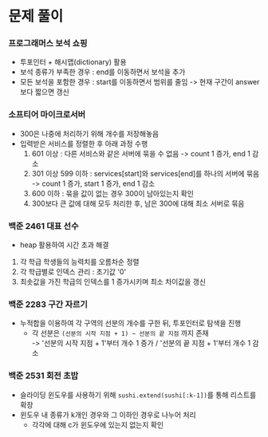 # 문제 풀이

### 프로그래머스 보석 쇼핑

- 투포인터 + 해시맵(dictionary) 활용
- 보석 종류가 부족한 경우 : end를 이동하면서 보석을 추가
- 모든 보석을 포함한 경우 : start를 이동하면서 범위를 줄임 -> 현재 구간이 answer보다 짧으면 갱신

### 소프티어 마이크로서버

- 300은 나중에 처리하기 위해 개수를 저장해놓음
- 입력받은 서비스를 정렬한 후 아래 과정 수행
    1. 601 이상 : 다른 서비스와 같은 서버에 묶을 수 없음 -> count 1 증가, end 1 감소
    2. 301 이상 599 이하 : services[start]와 services[end]를 하나의 서버에 묶음 -> count 1 증가, start 1 증가, end 1 감소
    3. 600 이하 : 묶을 값이 없는 경우 300이 남아있는지 확인
    4. 300보다 큰 값에 대해 모두 처리한 후, 남은 300에 대해 최소 서버로 묶음

### 백준 2461 대표 선수

- heap 활용하여 시간 초과 해결
1. 각 학급 학생들의 능력치를 오름차순 정렬
2. 각 학급별로 인덱스 관리 : 초기값 '0'
3. 최솟값을 가진 학급의 인덱스를 1 증가시키며 최소 차이값을 갱신

### 백준 2283 구간 자르기

- 누적합을 이용하여 각 구역의 선분의 개수를 구한 뒤, 투포인터로 탐색을 진행
    - 각 선분은 `(선분의 시작 지점 + 1) ~ 선분의 끝 지점` 까지 존재 <br>
    -> '선분의 시작 지점 + 1'부터 개수 1 증가 / '선분의 끝 지점 + 1'부터 개수 1 감소

### 백준 2531 회전 초밥

- 슬라이딩 윈도우를 사용하기 위해 `sushi.extend(sushi[:k-1])`를 통해 리스트를 확장
- 윈도우 내 종류가 k개인 경우와 그 이하인 경우로 나누어 처리
    - 각각에 대해 c가 윈도우에 있는지 없는지 확인
